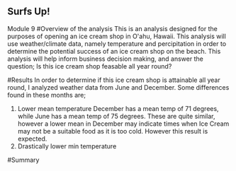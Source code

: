 ## Surfs Up!
Module 9
#Overview of the analysis
This is an analysis designed for the purposes of opening an ice cream shop in O'ahu, Hawaii. This analysis will use weather/climate data, namely temperature and percipitation in order to determine the potential success of an ice cream shop on the beach. This analysis will help inform business decision making, and answer the question; Is this ice cream shop feasable all year round?

#Results
In order to determine if this ice cream shop is attainable all year round, I analyzed weather data from June and December. Some differences found in these months are;
1. Lower mean temperature
December has a mean temp of 71 degrees, while June has a mean temp of 75 degrees. These are quite similar, however a lower mean in December may indicate times when Ice Cream may not be a suitable food as it is too cold. However this result is expected.
2. Drastically lower min temperature 


#Summary
